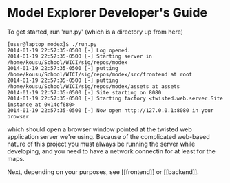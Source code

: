 # Model Explorer Developer's Guide

To get started, run 'run.py' (which is a directory up from here)
```
[user@laptop modex]$ ./run.py
2014-01-19 22:57:35-0500 [-] Log opened.
2014-01-19 22:57:35-0500 [-] Starting server in /home/kousu/School/WICI/sig/repos/modex
2014-01-19 22:57:35-0500 [-] putting /home/kousu/School/WICI/sig/repos/modex/src/frontend at root
2014-01-19 22:57:35-0500 [-] putting /home/kousu/School/WICI/sig/repos/modex/assets at assets
2014-01-19 22:57:35-0500 [-] Site starting on 8080
2014-01-19 22:57:35-0500 [-] Starting factory <twisted.web.server.Site instance at 0x14cf680>
2014-01-19 22:57:35-0500 [-] Now open http://127.0.0.1:8080 in your browser
```

which should open a browser window pointed at the twisted web application server we're using.
Because of the complicated web-based nature of this project you must always be running the server
while developing, and you need to have a network connectin for at least for the maps.

Next, depending on your purposes, see [[frontend]] or [[backend]].
